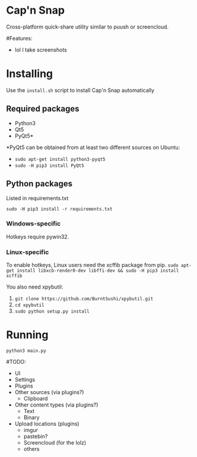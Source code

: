 # Cap'n Snap

Cross-platform quick-share utility similar to puush or screencloud.

#Features:

- lol I take screenshots

# Installing

Use the `install.sh` script to install Cap'n Snap automatically

## Required packages

- Python3
- Qt5
- PyQt5*

*PyQt5 can be obtained from at least two different sources on Ubuntu:

- `sudo apt-get install python3-pyqt5`
- `sudo -H pip3 install PyQt5`

## Python packages

Listed in requirements.txt

`sudo -H pip3 install -r requirements.txt`

### Windows-specific
Hotkeys require pywin32.

### Linux-specific

To enable hotkeys, Linux users need the xcffib package from pip.
`sudo apt-get install libxcb-render0-dev libffi-dev && sudo -H pip3 install xcffib`

You also need xpybutil:

1. `git clone https://github.com/BurntSushi/xpybutil.git`
2. `cd xpybutil`
3. `sudo python setup.py install`

# Running

`python3 main.py`

#TODO:

- UI
- Settings
- Plugins
- Other sources (via plugins?)
  - Clipboard
- Other content types (via plugins?)
  - Text
  - Binary
- Upload locations (plugins)
  - imgur
  - pastebin?
  - Screencloud (for the lolz)
  - others
